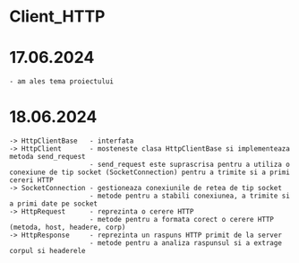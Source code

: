 # Client_HTTP

 # 17.06.2024

    - am ales tema proiectului

 # 18.06.2024

    -> HttpClientBase   - interfata
    -> HttpClient       - mosteneste clasa HttpClientBase si implementeaza metoda send_request 
                        - send_request este suprascrisa pentru a utiliza o conexiune de tip socket (SocketConnection) pentru a trimite si a primi cereri HTTP
    -> SocketConnection - gestioneaza conexiunile de retea de tip socket
                        - metode pentru a stabili conexiunea, a trimite si a primi date pe socket
    -> HttpRequest      - reprezinta o cerere HTTP
                        - metode pentru a formata corect o cerere HTTP (metoda, host, headere, corp)
    -> HttpResponse     - reprezinta un raspuns HTTP primit de la server
                        - metode pentru a analiza raspunsul si a extrage corpul si headerele
                        